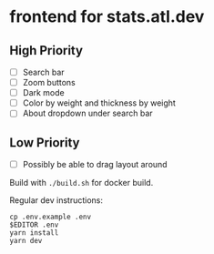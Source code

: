 # frontend for stats.atl.dev

**High Priority**
---
- [ ] Search bar
- [ ] Zoom buttons
- [ ] Dark mode
- [ ] Color by weight and thickness by weight
- [ ] About dropdown under search bar

**Low Priority**
---
- [ ] Possibly be able to drag layout around

Build with `./build.sh` for docker build.

Regular dev instructions:
```
cp .env.example .env
$EDITOR .env
yarn install
yarn dev
```
